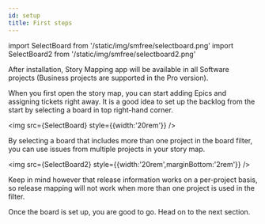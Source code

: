 ```yaml
---
id: setup
title: First steps
---
```


import SelectBoard from '/static/img/smfree/selectboard.png'
import SelectBoard2 from '/static/img/smfree/selectboard2.png'


After installation, Story Mapping app will be available in 
all Software projects (Business projects are supported in the Pro version).

When you first open the story map, you can start adding
Epics and assigning tickets right away. 
It is a good idea to set up the backlog from the start 
by selecting a board in top right-hand corner.

<img src={SelectBoard} style={{width:'20rem'}} />

By selecting a board that includes more than one project in the board
filter, you can use issues from multiple projects in your story map.

<img src={SelectBoard2} style={{width:'20rem',marginBottom:'2rem'}} />

Keep in mind however that release information works on a per-project
basis, so release mapping will not work when more than one project is used
in the filter.

Once the board is set up, you are good to go. 
Head on to the next section.